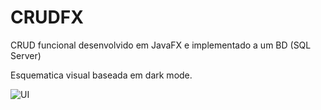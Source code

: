 # CRUDFX
CRUD funcional desenvolvido em JavaFX e implementado a um BD (SQL Server)

Esquematica visual baseada em dark mode.

![UI](https://i.imgur.com/cAOX4Ny.png)
